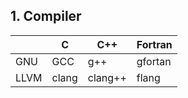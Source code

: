## 1. Compiler

|      | C     | C++     | Fortran |
| ---- | ----- | ------- | ------- |
| GNU  | GCC   | g++     | gfortan |
| LLVM | clang | clang++ | flang   |

